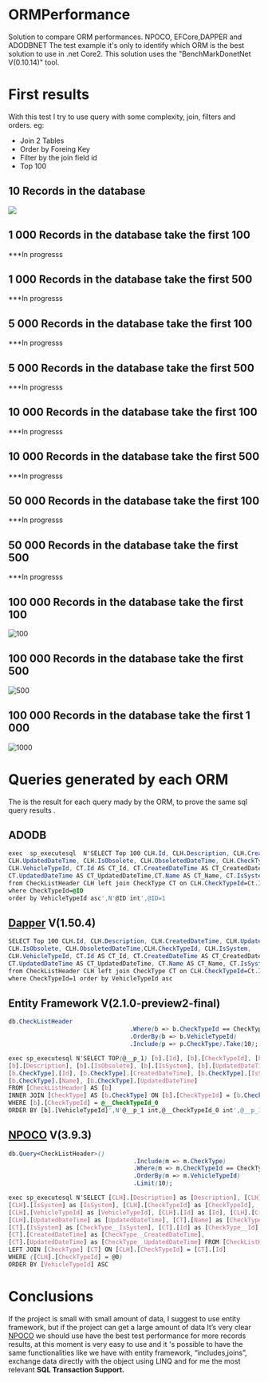 # ORMPerformance

Solution to compare ORM performances. NPOCO, EFCore,DAPPER and ADODBNET
The test example it's only to identify which ORM is the best solution to use in .net Core2.
This solution uses the "BenchMarkDonetNet V(0.10.14)" tool.

# First results
With this test I try to use query with some complexity, join, filters and orders.
eg: 
- Join 2 Tables
- Order by Foreing Key
- Filter by the join field id
- Top 100

## 10 Records in the database
 ![
](https://lh3.googleusercontent.com/2a6dk51stMWgabvC-vG5WkqxpT_1m9-21fjpmU4pr4XWKchUbtQvQgQ5l1kROXOdqbmK_-bGlqHabQ "10")

## 1 000 Records in the database take the first 100
***In progresss
## 1 000 Records in the database take the first 500
***In progresss


## 5 000 Records in the database take the first 100
***In progresss
## 5 000 Records in the database take the first 500
***In progresss


## 10 000 Records in the database take the first 100
***In progresss
## 10 000 Records in the database take the first 500
***In progresss


## 50 000 Records in the database take the first 100
***In progresss
## 50 000 Records in the database take the first 500
***In progresss

## 100 000 Records in the database take the first 100
![](https://lh3.googleusercontent.com/TVy8Zsd-OVyW5BiUYEY9hULyD8TK3mw7uVx9u2hcpVfEqH3fvMV7XwkYYd-Z7DnEpZmPRj4BM_Ok3kuRP8pT54nqzjnmxQVlLqhh9km4Vr922N_J8JEbBXNz7rnKGZSroEFwoiQChaZfhrZzFqhUS4cmPhxFM6LYhV9KcfQE64p81jxdjy63AWK6m7C1o2m2Hops8W1ASkj4V_znh8QlJ1xpGFkoDSIRaIcjIxq-NM_sy8tqoDMRK3nJRl5rqNmmx9ssVz6QE7olWdVqCdhIDcG3wo0G_o1FhyhfpFxBfpnuu3y6AYhWvcy-Lo5EAmvTlorothzAYhYokwWDOUDlfodkTKt_8U2FiBjvIbh6Z-4wuRl2x6CA4S8yDZ7XzPh25lHNCFKOxCOf99y9Co9mel5XkBTiZfiRSvFotKTV4lPhoOuCmfeV_i5g0Dh7jxGPoxehuZkTzLJEI0schNgW3uGNPVDf2oSLC6xMi33fpy6gZ8vvWNq80o6PtlWqDbPfgZJkpR6pmz1_cvkP7oSfbK2vj47McoH0XjRgln9TNmDFr7IRSZCJ5f-brJQUnF6c6py5khWFhJYVpsnDC8_vg_qs7cByjbZrurfpbTTB=w795-h621-no "100")

## 100 000 Records in the database take the first 500
![](https://lh3.googleusercontent.com/4l7_eCWnJzV11ZKxn1QMAiTogUZ24xz4wm48mh0wmAFnv5feMm9sNy9NNbPBDcdeTBbwuaDwMEDTOukrzh34o8NkXAbexjuvsqgxGOL_iLbhe2ikbMFbLZzcQfuiuFfKryR4s6K8YXjP9SuEbw4Pq4Gy_iesHokuKirYJINJvujrRa04sRVonXkJXlZosRAUF5kUN7WlyT5s4X8gpnJ1gWtkGyHVTbews3Y4vQogHGWX70HTgsyNV3lb-niNjHXt-ZUTfdxYAyOI9lY1OohU4DFMWG2HjTtYRJWoHq0il_rpD5kB36vKr0BGAzJrj-k4lTpFZPcFFfatTUJ5A-15nC6EAzWY66KJR-Nr1uvTFVyNfH-9EbYHMwHBi4q3U1J9VWvX3pfSoaEfYUmWuFn-NKIf30aitKtV7_Tn27Waaaet540IYNubLdUs5zVGmcF6Utr_Eu1dhqawfdykZ_0OXy3HDWm2ma_zY7y5kZ7ULCyGbbHTobBl3oTC2Jhs8Erh2B-QaaKRVfxSzaUYdXyJ08oana6f0-YOb4CmBLMC9S0XF840bXZch1tD5vdFidAdJ0E-N30wHBXd3f9FPzInmUHA6wDrKenusOG_KWi-=w797-h626-no "500")


## 100 000 Records in the database take the first 1 000
![](https://lh3.googleusercontent.com/F2w5HWdivKm0WIXfeVjdH7MKGLR--dT1EGKmefIekCHeoziv7zDaZnSjy3_lkKcVXheImQwtdv4EOGQoVQcY8sGoGEw5XVG695v0UuOBILkUfjf9R0V68dB30dbncIVgbVpZLoqC_RE8W_Up2K1GZzOc9uREPdUgaj1GOPbk8ccHWDW-6tE0l8AwFG97pb10cm6cv0s52egQvRIC6njwAgl7ci5d1ao1SwJOmXV7ZqyMiToa6HJ3CsQfEMzzS5YHPOERkymhgw5jLLyPHIz3bVxNwpm4-SqlrIewq-vukw2vqCajXjwNHH-fFnUnFIPEBsK720bS1brQ4dAJuuXJIsmx4guC7hwplAMzxWv1Zg19-ZxV9S0k3muBqorYU-Y9V7UAVY3MyBF0JCq0d0J5JfR28Xqj0tXvsX5O49MjHL35JiR0NJRQ_079SZgtCdqN0qdP6RIIeXNOCLHwflIMLG58Fks69ZYmIz6qDYuOEUs6iHhSlQ1GYEA094SVodlVt6zCVZ53SeALq9UDz9G94KKfMuGzJnf1Mv5vu6TAXlxilwMWdQ35cd9_IA9k_oW1oW4Zaat_DqS2VcpiQCm5F2RcDwakIJN68-lcEeiQ=w988-h638-no "1000")

# Queries generated by each ORM
The is the result for each query mady by the ORM, to prove the same sql query results .

## ADODB

```css
exec  sp_executesql  N'SELECT Top 100 CLH.Id, CLH.Description, CLH.CreatedDateTime, 
CLH.UpdatedDateTime, CLH.IsObsolete, CLH.ObsoletedDateTime, CLH.CheckTypeId, CLH.IsSystem, 
CLH.VehicleTypeId, CT.Id AS CT_Id, CT.CreatedDateTime AS CT_CreatedDateTime, 
CT.UpdatedDateTime AS CT_UpdatedDateTime,CT.Name AS CT_Name, CT.IsSystem AS CT_IsSystem 
from CheckListHeader CLH left join CheckType CT on CLH.CheckTypeId=Ct.Id 
where CheckTypeId=@ID 
order by VehicleTypeId asc',N'@ID int',@ID=1
```

## [Dapper](https://github.com/StackExchange/Dapper) V(1.50.4)


```css
SELECT Top 100 CLH.Id, CLH.Description, CLH.CreatedDateTime, CLH.UpdatedDateTime, 
CLH.IsObsolete, CLH.ObsoletedDateTime,CLH.CheckTypeId, CLH.IsSystem, 
CLH.VehicleTypeId, CT.Id AS CT_Id, CT.CreatedDateTime AS CT_CreatedDateTime,
CT.UpdatedDateTime AS CT_UpdatedDateTime, CT.Name AS CT_Name, CT.IsSystem AS CT_IsSystem
from CheckListHeader CLH left join CheckType CT on CLH.CheckTypeId=Ct.Id  
where CheckTypeId=1 order by VehicleTypeId asc
```
## Entity Framework V(2.1.0-preview2-final)

```css
db.CheckListHeader
				                  .Where(b => b.CheckTypeId == CheckTypeId)
				                  .OrderBy(b => b.VehicleTypeId)
				                  .Include(p => p.CheckType).Take(10);
```

```css
exec sp_executesql N'SELECT TOP(@__p_1) [b].[Id], [b].[CheckTypeId], [b].[CreatedDateTime],
[b].[Description], [b].[IsObsolete], [b].[IsSystem], [b].[UpdatedDateTime], [b].[VehicleTypeId], 
[b.CheckType].[Id], [b.CheckType].[CreatedDateTime], [b.CheckType].[IsSystem], 
[b.CheckType].[Name], [b.CheckType].[UpdatedDateTime]
FROM [CheckListHeader] AS [b]
INNER JOIN [CheckType] AS [b.CheckType] ON [b].[CheckTypeId] = [b.CheckType].[Id]
WHERE [b].[CheckTypeId] = @__CheckTypeId_0
ORDER BY [b].[VehicleTypeId]',N'@__p_1 int,@__CheckTypeId_0 int',@__p_1=100,@__CheckTypeId_0=1
```

## [NPOCO](https://github.com/schotime/NPoco/wiki) V(3.9.3)

```css
db.Query<CheckListHeader>()
				                   .Include(m => m.CheckType)
				                   .Where(m => m.CheckTypeId == CheckTypeId)
				                   .OrderBy(m => m.VehicleTypeId)
				                   .Limit(10);
```

```css
exec sp_executesql N'SELECT [CLH].[Description] as [Description], [CLH].[IsObsolete] as [IsObsolete],
[CLH].[IsSystem] as [IsSystem], [CLH].[CheckTypeId] as [CheckTypeId], 
[CLH].[VehicleTypeId] as [VehicleTypeId], [CLH].[Id] as [Id], [CLH].[CreatedDateTime] as [CreatedDateTime], 
[CLH].[UpdatedDateTime] as [UpdatedDateTime], [CT].[Name] as [CheckType__Name], 
[CT].[IsSystem] as [CheckType__IsSystem], [CT].[Id] as [CheckType__Id], 
[CT].[CreatedDateTime] as [CheckType__CreatedDateTime], 
[CT].[UpdatedDateTime] as [CheckType__UpdatedDateTime] FROM [CheckListHeader] [CLH]
LEFT JOIN [CheckType] [CT] ON [CLH].[CheckTypeId] = [CT].[Id]
WHERE ([CLH].[CheckTypeId] = @0)
ORDER BY [VehicleTypeId] ASC
```

# Conclusions

If the project is small with small amount of data, I suggest to use entity framework, but if the project can get a large amount of data It’s very clear [NPOCO](https://github.com/schotime/NPoco/wiki) we should use have the best test performance for more records results, at this moment is very easy to use and it 's possible to have the same functionalities like we have with entity framework, “includes,joins”, exchange data directly with the object using LINQ and for me the most relevant **SQL Transaction Support.**
